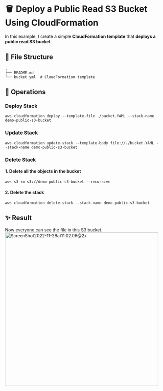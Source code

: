 # 🪣 Deploy a Public Read S3 Bucket Using CloudFormation

In this example, I create a simple **CloudFormation template** that **deploys a public read S3 bucket**.

## 📁 File Structure

```text
.
├── README.md       
└── bucket.yml  # CloudFormation template
```

## 🔭 Operations

### Deploy Stack

```shell
aws cloudformation deploy --template-file ./bucket.YAML --stack-name demo-public-s3-bucket
```

### Update Stack
```shell
aws cloudformation update-stack --template-body file://./bucket.YAML --stack-name demo-public-s3-bucket
```

### Delete Stack

#### 1. Delete all the objects in the bucket

```shell
aws s3 rm s3://demo-public-s3-bucket --recursive
```

#### 2. Delete the stack

```shell
aws cloudformation delete-stack --stack-name demo-public-s3-bucket
```

## ✨ Result

Now everyone can see the file in this S3 bucket.
<img src="https://image-hosting-bucket.s3.us-west-2.amazonaws.com/images/ScreenShot 2022-11-28 at 11.02.06@2x.png" alt="ScreenShot2022-11-28at11.02.06@2x" width="500px"/>

